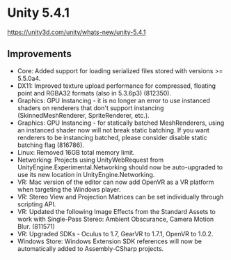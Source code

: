 # Unity 5.4.1

https://unity3d.com/unity/whats-new/unity-5.4.1

## Improvements



*   Core: Added support for loading serialized files stored with versions >= 5.5.0a4.
*   DX11: Improved texture upload performance for compressed, floating point and RGBA32 formats (also in 5.3.6p3) (812350).
*   Graphics: GPU Instancing - it is no longer an error to use instanced shaders on renderers that don't support instancing (SkinnedMeshRenderer, SpriteRenderer, etc.).
*   Graphics: GPU Instancing - for statically batched MeshRenderers, using an instanced shader now will not break static batching. If you want renderers to be instancing batched, please consider disable static batching flag (816786).
*   Linux: Removed 16GB total memory limit.
*   Networking: Projects using UnityWebRequest from UnityEngine.Experimental.Networking should now be auto-upgraded to use its new location in UnityEngine.Networking.
*   VR: Mac version of the editor can now add OpenVR as a VR platform when targeting the Windows player.
*   VR: Stereo View and Projection Matrices can be set individually through scripting API.
*   VR: Updated the following Image Effects from the Standard Assets to work with Single-Pass Stereo: Ambient Obscurance, Camera Motion Blur. (811571)
*   VR: Upgraded SDKs - Oculus to 1.7, GearVR to 1.7.1, OpenVR to 1.0.2.
*   Windows Store: Windows Extension SDK references will now be automatically added to Assembly-CSharp projects.
